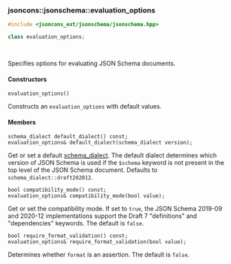 ### jsoncons::jsonschema::evaluation_options

```cpp
#include <jsoncons_ext/jsonschema/jsonschema.hpp>

class evaluation_options;
```

<br>

Specifies options for evaluating JSON Schema documents.

#### Constructors

    evaluation_options()
Constructs an `evaluation_options` with default values. 

#### Members

    schema_dialect default_dialect() const;
    evaluation_options& default_dialect(schema_dialect version); 
Get or set a default [schema_dialect](spec_version.md). The default
dialect determines which version of JSON Schema is used if the `$schema` 
keyword is not present in the top level of the JSON Schema document. 
Defaults to `schema_dialect::draft202012`.

    bool compatibility_mode() const;
    evaluation_options& compatibility_mode(bool value); 
Get or set the compatibility mode. If set to `true`, the JSON Schema 2019-09
and 2020-12 implementations support the Draft 7 "definitions" and 
"dependencies" keywords. The default is `false`. 

    bool require_format_validation() const;
    evaluation_options& require_format_validation(bool value); 
Determines whether `format` is an assertion. The default is `false`. 

